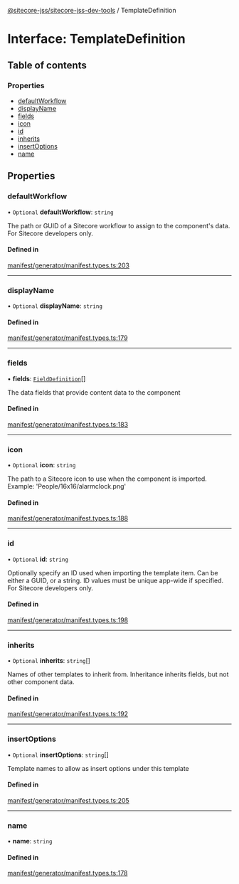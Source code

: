 [@sitecore-jss/sitecore-jss-dev-tools](../README.md) / TemplateDefinition

# Interface: TemplateDefinition

## Table of contents

### Properties

- [defaultWorkflow](TemplateDefinition.md#defaultworkflow)
- [displayName](TemplateDefinition.md#displayname)
- [fields](TemplateDefinition.md#fields)
- [icon](TemplateDefinition.md#icon)
- [id](TemplateDefinition.md#id)
- [inherits](TemplateDefinition.md#inherits)
- [insertOptions](TemplateDefinition.md#insertoptions)
- [name](TemplateDefinition.md#name)

## Properties

### defaultWorkflow

• `Optional` **defaultWorkflow**: `string`

The path or GUID of a Sitecore workflow to assign to the component's data.
For Sitecore developers only.

#### Defined in

[manifest/generator/manifest.types.ts:203](https://github.com/Sitecore/jss/blob/19e6229c3/packages/sitecore-jss-dev-tools/src/manifest/generator/manifest.types.ts#L203)

---

### displayName

• `Optional` **displayName**: `string`

#### Defined in

[manifest/generator/manifest.types.ts:179](https://github.com/Sitecore/jss/blob/19e6229c3/packages/sitecore-jss-dev-tools/src/manifest/generator/manifest.types.ts#L179)

---

### fields

• **fields**: [`FieldDefinition`](FieldDefinition.md)[]

The data fields that provide content data to the component

#### Defined in

[manifest/generator/manifest.types.ts:183](https://github.com/Sitecore/jss/blob/19e6229c3/packages/sitecore-jss-dev-tools/src/manifest/generator/manifest.types.ts#L183)

---

### icon

• `Optional` **icon**: `string`

The path to a Sitecore icon to use when the component is imported.
Example: 'People/16x16/alarmclock.png'

#### Defined in

[manifest/generator/manifest.types.ts:188](https://github.com/Sitecore/jss/blob/19e6229c3/packages/sitecore-jss-dev-tools/src/manifest/generator/manifest.types.ts#L188)

---

### id

• `Optional` **id**: `string`

Optionally specify an ID used when importing the template item.
Can be either a GUID, or a string. ID values must be unique app-wide if specified.
For Sitecore developers only.

#### Defined in

[manifest/generator/manifest.types.ts:198](https://github.com/Sitecore/jss/blob/19e6229c3/packages/sitecore-jss-dev-tools/src/manifest/generator/manifest.types.ts#L198)

---

### inherits

• `Optional` **inherits**: `string`[]

Names of other templates to inherit from. Inheritance inherits fields, but not other component data.

#### Defined in

[manifest/generator/manifest.types.ts:192](https://github.com/Sitecore/jss/blob/19e6229c3/packages/sitecore-jss-dev-tools/src/manifest/generator/manifest.types.ts#L192)

---

### insertOptions

• `Optional` **insertOptions**: `string`[]

Template names to allow as insert options under this template

#### Defined in

[manifest/generator/manifest.types.ts:205](https://github.com/Sitecore/jss/blob/19e6229c3/packages/sitecore-jss-dev-tools/src/manifest/generator/manifest.types.ts#L205)

---

### name

• **name**: `string`

#### Defined in

[manifest/generator/manifest.types.ts:178](https://github.com/Sitecore/jss/blob/19e6229c3/packages/sitecore-jss-dev-tools/src/manifest/generator/manifest.types.ts#L178)
